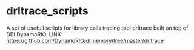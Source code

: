 # drltrace_scripts
A set of usefull scripts for library calls tracing tool drltrace built on top of DBI DynamoRIO.
LINK: https://github.com/DynamoRIO/drmemory/tree/master/drltrace
